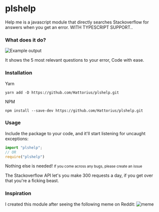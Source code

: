 # plshelp
Help me is a javascript module that directly searches Stackoverflow for answers when you get an error. WITH TYPESCRIPT SUPPORT..

### What does it do?

![Example output](https://i.imgur.com/yc6Nc3T.gif)

It shows the 5 most relevant questions to your error, Code with ease.

### Installation

Yarn

```shell
yarn add -D https://github.com/Hattorius/plshelp.git
```

NPM

```shell
npm install --save-dev https://github.com/Hattorius/plshelp.git
```

### Usage

Include the package to your code, and it'll start listening for uncaught exceptions:

```js
import "plshelp";
// OR
require("plshelp")
```

Nothing else is needed!
<small>If you come across any bugs, please create an issue</small>

The Stackoverflow API let's you make 300 requests a day, if you get over that you're a ficking beast.

### Inspiration

I created this module after seeing the following meme on Reddit:
![meme](https://i.imgur.com/eU1aY8e.png)
